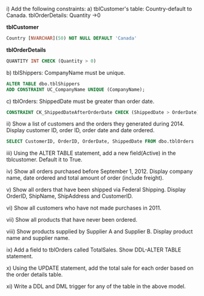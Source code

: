 i) Add the following constraints:
a) tblCustomer's table: Country-default to Canada. tblOrderDetails: Quantity ->0

**tblCustomer**
```sql
Country [NVARCHAR](50) NOT NULL DEFAULT 'Canada'
```

**tblOrderDetails**

```sql
QUANTITY INT CHECK (Quantity > 0)
```

b) tblShippers: CompanyName must be unique.

```sql
ALTER TABLE dbo.tblShippers
ADD CONSTRAINT UC_CompanyName UNIQUE (CompanyName);
```

c) tblOrders: ShippedDate must be greater than order date.

```sql
CONSTRAINT CK_ShippedDateAfterOrderDate CHECK (ShippedDate > OrderDate)
```

ii) Show a list of customers and the orders they generated during 2014. Display customer ID, order ID, order date and date ordered.

```sql
SELECT CustomerID, OrderID, OrderDate, ShippedDate FROM dbo.tblOrders
```

iii) Using the ALTER TABLE statement, add a new field(Active) in the tblcustomer. Default it to True.


iv) Show all orders purchased before September 1, 2012. Display company name, date ordered and total amount of order (include freight).

v) Show all orders that have been shipped via Federal Shipping. Display OrderID, ShipName, ShipAddress and CustomerID.

vi) Show all customers who have not made purchases in 2011.

vii) Show all products that have never been ordered.

viii) Show products supplied by Supplier A and Supplier B. Display product name and supplier name.

ix) Add a field to tblOrders called TotalSales. Show DDL-ALTER TABLE statement.

x) Using the UPDATE statement, add the total sale for each order based on the order details table.

xi) Write a DDL and DML trigger for any of the table in the above model.